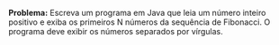 **Problema:** Escreva um programa em Java que leia um número inteiro positivo e exiba os primeiros N números da sequência de Fibonacci. O programa deve exibir os números separados por vírgulas.
